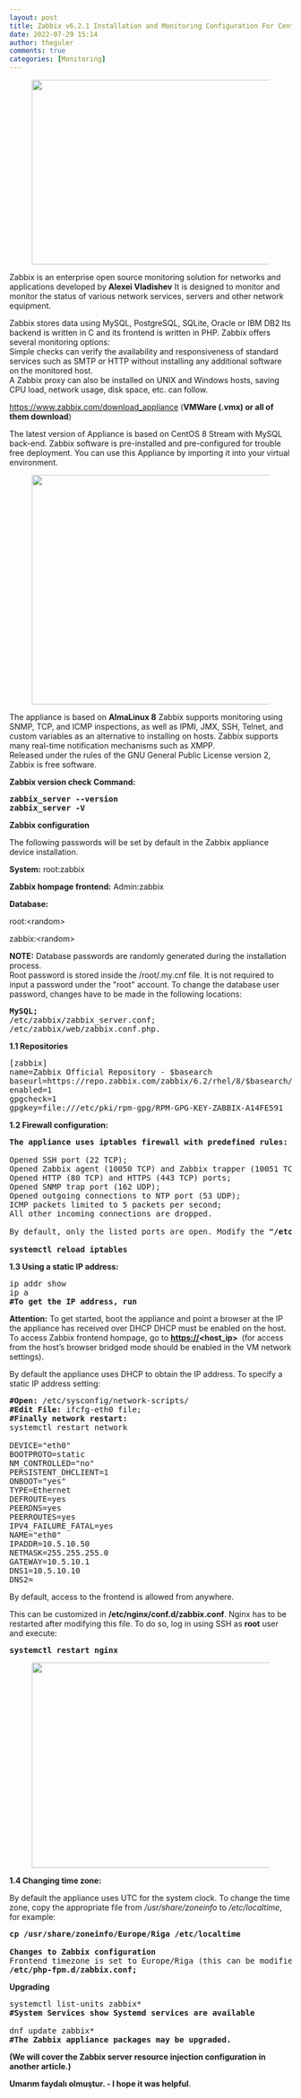 ```yaml
---
layout: post
title: Zabbix v6.2.1 Installation and Monitoring Configuration For Centos 8 Appliance
date: 2022-07-29 15:14
author: theguler
comments: true
categories: [Monitoring]
---
```

<!-- wp:image {"id":3767,"width":581,"height":330,"sizeSlug":"large","linkDestination":"none"} -->
<figure class="wp-block-image size-large is-resized"><img src="https://theguler.wordpress.com/wp-content/uploads/2022/07/how-to-install-zabbix.jpg?w=900" alt="" class="wp-image-3767" width="581" height="330" /></figure>
<!-- /wp:image -->

<!-- wp:paragraph -->
<p>Zabbix is ​​an enterprise open source monitoring solution for networks and applications developed by <strong>Alexei Vladishev</strong> It is designed to monitor and monitor the status of various network services, servers and other network equipment.</p>
<!-- /wp:paragraph -->

<!-- wp:paragraph -->
<p>Zabbix stores data using MySQL, PostgreSQL, SQLite, Oracle or IBM DB2 Its backend is written in C and its frontend is written in PHP. Zabbix offers several monitoring options:<br>Simple checks can verify the availability and responsiveness of standard services such as SMTP or HTTP without installing any additional software on the monitored host.<br>A Zabbix proxy can also be installed on UNIX and Windows hosts, saving CPU load, network usage, disk space, etc. can follow.</p>
<!-- /wp:paragraph -->

<!-- wp:paragraph -->
<p><a href="https://www.zabbix.com/download_appliance">https://www.zabbix.com/download_appliance</a> (<strong>VMWare (.vmx) or all of them download</strong>)</p>
<!-- /wp:paragraph -->

<!-- wp:paragraph -->
<p>The latest version of Appliance is based on CentOS 8 Stream with MySQL back-end. Zabbix software is pre-installed and pre-configured for trouble free deployment. You can use this Appliance by importing it into your virtual environment.</p>
<!-- /wp:paragraph -->

<!-- wp:image {"id":3792,"width":778,"height":410,"sizeSlug":"large","linkDestination":"none"} -->
<figure class="wp-block-image size-large is-resized"><img src="https://theguler.wordpress.com/wp-content/uploads/2022/07/apliance.png?w=1024" alt="" class="wp-image-3792" width="778" height="410" /></figure>
<!-- /wp:image -->

<!-- wp:paragraph -->
<p>The appliance is based on <strong>AlmaLinux 8</strong> Zabbix supports monitoring using SNMP, TCP, and ICMP inspections, as well as IPMI, JMX, SSH, Telnet, and custom variables as an alternative to installing on hosts. Zabbix supports many real-time notification mechanisms such as XMPP.<br>Released under the rules of the GNU General Public License version 2, Zabbix is ​​free software.</p>
<!-- /wp:paragraph -->

<!-- wp:paragraph -->
<p><strong>Zabbix version check</strong> <strong>Command:</strong></p>
<!-- /wp:paragraph -->

<!-- wp:preformatted -->
<pre class="wp-block-preformatted"><strong>zabbix_server --version</strong>
<strong>zabbix_server -V</strong></pre>
<!-- /wp:preformatted -->

<!-- wp:paragraph -->
<p><strong>Zabbix configuration</strong></p>
<!-- /wp:paragraph -->

<!-- wp:paragraph -->
<p>The following passwords will be set by default in the Zabbix appliance device installation.</p>
<!-- /wp:paragraph -->

<!-- wp:paragraph -->
<p><strong>System:</strong> root:zabbix</p>
<!-- /wp:paragraph -->

<!-- wp:paragraph -->
<p><strong>Zabbix hompage frontend:</strong> Admin:zabbix</p>
<!-- /wp:paragraph -->

<!-- wp:paragraph -->
<p><strong>Database:</strong> </p>
<!-- /wp:paragraph -->

<!-- wp:paragraph -->
<p>root:&lt;random&gt;</p>
<!-- /wp:paragraph -->

<!-- wp:paragraph -->
<p>zabbix:&lt;random&gt;</p>
<!-- /wp:paragraph -->

<!-- wp:paragraph -->
<p><strong>NOTE:</strong> Database passwords are randomly generated during the installation process.<br>Root password is stored inside the /root/.my.cnf file. It is not required to input a password under the "root" account. To change the database user password, changes have to be made in the following locations:</p>
<!-- /wp:paragraph -->

<!-- wp:preformatted -->
<pre class="wp-block-preformatted"><strong>MySQL;</strong>
/etc/zabbix/zabbix_server.conf;
/etc/zabbix/web/zabbix.conf.php.</pre>
<!-- /wp:preformatted -->

<!-- wp:paragraph -->
<p><strong>1.1 Repositories</strong></p>
<!-- /wp:paragraph -->

<!-- wp:preformatted -->
<pre class="wp-block-preformatted">[zabbix]
name=Zabbix Official Repository - $basearch
baseurl=https://repo.zabbix.com/zabbix/6.2/rhel/8/$basearch/
enabled=1
gpgcheck=1
gpgkey=file:///etc/pki/rpm-gpg/RPM-GPG-KEY-ZABBIX-A14FE591</pre>
<!-- /wp:preformatted -->

<!-- wp:paragraph -->
<p><strong>1.2 Firewall configuration:</strong></p>
<!-- /wp:paragraph -->

<!-- wp:preformatted -->
<pre class="wp-block-preformatted"><strong>The appliance uses iptables firewall with predefined rules:</strong>

Opened SSH port (22 TCP);
Opened Zabbix agent (10050 TCP) and Zabbix trapper (10051 TCP) ports;
Opened HTTP (80 TCP) and HTTPS (443 TCP) ports;
Opened SNMP trap port (162 UDP);
Opened outgoing connections to NTP port (53 UDP);
ICMP packets limited to 5 packets per second;
All other incoming connections are dropped.

By default, only the listed ports are open. Modify the <strong>"/etc/sysconfig/iptables"</strong> file to open additional ports and reload the firewall rules:

<strong>systemctl reload iptables</strong></pre>
<!-- /wp:preformatted -->

<!-- wp:paragraph -->
<p><strong>1.3 Using a static IP address:</strong></p>
<!-- /wp:paragraph -->

<!-- wp:preformatted -->
<pre class="wp-block-preformatted">ip addr show
ip a
<strong>#To get the IP address, run</strong></pre>
<!-- /wp:preformatted -->

<!-- wp:paragraph -->
<p><strong>Attention:</strong>&nbsp;To get started, boot the appliance and point a browser at the IP the appliance has received over DHCP DHCP must be enabled on the host. To access Zabbix frontend hompage, go to&nbsp;<strong><a href="https://10.x.x.50/">https://</a>&lt;host_ip&gt;&nbsp;</strong>&nbsp;(for access from the host’s browser bridged mode should be enabled in the VM network settings).</p>
<!-- /wp:paragraph -->

<!-- wp:paragraph -->
<p>By default the appliance uses DHCP to obtain the IP address. To specify a static IP address setting:</p>
<!-- /wp:paragraph -->

<!-- wp:preformatted -->
<pre class="wp-block-preformatted"><strong>#Open: </strong>/etc/sysconfig/network-scripts/
<strong>#Edit File: </strong>ifcfg-eth0 file;
<strong>#Finally network restart:</strong> 
systemctl restart network

DEVICE="eth0"
BOOTPROTO=static
NM_CONTROLLED="no"
PERSISTENT_DHCLIENT=1
ONBOOT="yes"
TYPE=Ethernet
DEFROUTE=yes
PEERDNS=yes
PEERROUTES=yes
IPV4_FAILURE_FATAL=yes
NAME="eth0"
IPADDR=10.5.10.50
NETMASK=255.255.255.0
GATEWAY=10.5.10.1
DNS1=10.5.10.10
DNS2=</pre>
<!-- /wp:preformatted -->

<!-- wp:paragraph -->
<p>By default, access to the frontend is allowed from anywhere.</p>
<!-- /wp:paragraph -->

<!-- wp:paragraph -->
<p>This can be customized in&nbsp;<strong>/etc/nginx/conf.d/zabbix.conf</strong>. Nginx has to be restarted after modifying this file. To do so, log in using SSH as&nbsp;<strong>root</strong>&nbsp;user and execute:</p>
<!-- /wp:paragraph -->

<!-- wp:preformatted -->
<pre class="wp-block-preformatted"><strong>systemctl restart nginx</strong></pre>
<!-- /wp:preformatted -->

<!-- wp:image {"id":3810,"width":855,"height":367,"sizeSlug":"large","linkDestination":"none"} -->
<figure class="wp-block-image size-large is-resized"><img src="https://theguler.wordpress.com/wp-content/uploads/2022/07/z2.png?w=1024" alt="" class="wp-image-3810" width="855" height="367" /></figure>
<!-- /wp:image -->

<!-- wp:paragraph -->
<p><strong>1.4 Changing time zone:</strong></p>
<!-- /wp:paragraph -->

<!-- wp:paragraph -->
<p>By default the appliance uses UTC for the system clock. To change the time zone, copy the appropriate file from&nbsp;<em>/usr/share/zoneinfo</em>&nbsp;to&nbsp;<em>/etc/localtime</em>, for example:</p>
<!-- /wp:paragraph -->

<!-- wp:preformatted -->
<pre class="wp-block-preformatted"><strong>cp /usr/share/zoneinfo/Europe/Riga /etc/localtime</strong>

<strong>Changes to Zabbix configuration</strong>
Frontend timezone is set to Europe/Riga (this can be modified in 
<strong>/etc/php-fpm.d/zabbix.conf;</strong></pre>
<!-- /wp:preformatted -->

<!-- wp:paragraph -->
<p><strong>Upgrading</strong></p>
<!-- /wp:paragraph -->

<!-- wp:preformatted -->
<pre class="wp-block-preformatted">systemctl list-units zabbix*
<strong>#System Services show Systemd services are available</strong>

dnf update zabbix*
<strong>#The Zabbix appliance packages may be upgraded.</strong></pre>
<!-- /wp:preformatted -->

<!-- wp:paragraph -->
<p><strong>(We will cover the Zabbix server resource injection configuration in another article.)</strong></p>
<!-- /wp:paragraph -->

<!-- wp:paragraph -->
<p><strong>Umarım faydalı olmuştur. - I hope it was helpful</strong>.</p>
<!-- /wp:paragraph -->
